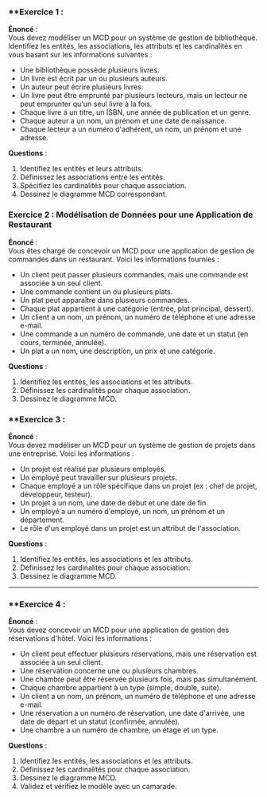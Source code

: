 ### **Exercice 1 :

**Énoncé** :  
Vous devez modéliser un MCD pour un système de gestion de bibliothèque. Identifiez les entités, les associations, les attributs et les cardinalités en vous basant sur les informations suivantes :  
- Une bibliothèque possède plusieurs livres.  
- Un livre est écrit par un ou plusieurs auteurs.  
- Un auteur peut écrire plusieurs livres.  
- Un livre peut être emprunté par plusieurs lecteurs, mais un lecteur ne peut emprunter qu'un seul livre à la fois.  
- Chaque livre a un titre, un ISBN, une année de publication et un genre.  
- Chaque auteur a un nom, un prénom et une date de naissance.  
- Chaque lecteur a un numéro d'adhérent, un nom, un prénom et une adresse.  

**Questions** :  
1. Identifiez les entités et leurs attributs.  
2. Définissez les associations entre les entités.  
3. Spécifiez les cardinalités pour chaque association.  
4. Dessinez le diagramme MCD correspondant.






### **Exercice 2 : Modélisation de Données pour une Application de Restaurant**

**Énoncé** :  
Vous êtes chargé de concevoir un MCD pour une application de gestion de commandes dans un restaurant. Voici les informations fournies :  
- Un client peut passer plusieurs commandes, mais une commande est associée à un seul client.  
- Une commande contient un ou plusieurs plats.  
- Un plat peut apparaître dans plusieurs commandes.  
- Chaque plat appartient à une catégorie (entrée, plat principal, dessert).  
- Un client a un nom, un prénom, un numéro de téléphone et une adresse e-mail.  
- Une commande a un numéro de commande, une date et un statut (en cours, terminée, annulée).  
- Un plat a un nom, une description, un prix et une catégorie.  

**Questions** :  
1. Identifiez les entités, les associations et les attributs.  
2. Définissez les cardinalités pour chaque association.  
3. Dessinez le diagramme MCD.






### **Exercice 3 :
**Énoncé** :  
Vous devez modéliser un MCD pour un système de gestion de projets dans une entreprise. Voici les informations :  
- Un projet est réalisé par plusieurs employés.  
- Un employé peut travailler sur plusieurs projets.  
- Chaque employé a un rôle spécifique dans un projet (ex : chef de projet, développeur, testeur).  
- Un projet a un nom, une date de début et une date de fin.  
- Un employé a un numéro d'employé, un nom, un prénom et un département.  
- Le rôle d'un employé dans un projet est un attribut de l'association.  

**Questions** :  
1. Identifiez les entités, les associations et les attributs.  
2. Définissez les cardinalités pour chaque association.  
3. Dessinez le diagramme MCD.

---

### **Exercice 4 : 

**Énoncé** :  
Vous devez concevoir un MCD pour une application de gestion des réservations d'hôtel. Voici les informations :  
- Un client peut effectuer plusieurs réservations, mais une réservation est associée à un seul client.  
- Une réservation concerne une ou plusieurs chambres.  
- Une chambre peut être réservée plusieurs fois, mais pas simultanément.  
- Chaque chambre appartient à un type (simple, double, suite).  
- Un client a un nom, un prénom, un numéro de téléphone et une adresse e-mail.  
- Une réservation a un numéro de réservation, une date d'arrivée, une date de départ et un statut (confirmée, annulée).  
- Une chambre a un numéro de chambre, un étage et un type.  

**Questions** :  
1. Identifiez les entités, les associations et les attributs.  
2. Définissez les cardinalités pour chaque association.  
3. Dessinez le diagramme MCD.  
4. Validez et vérifiez le modèle avec un camarade.

